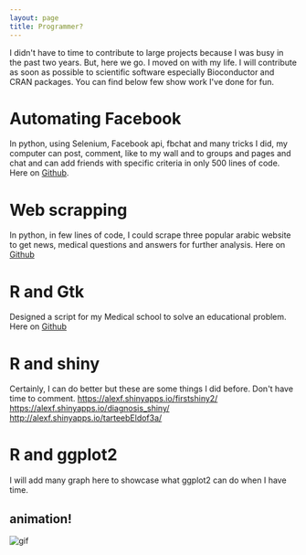 ```yaml
---
layout: page
title: Programmer?
---
```


I didn't have to time to contribute to large projects because I was busy in the past two years. But, here we go. I moved on with my life. I will contribute as soon as possible to scientific software especially Bioconductor and CRAN packages. You can find below few show work I've done for fun.

# Automating Facebook
In python, using Selenium, Facebook api, fbchat and many tricks I did, my computer can post, comment, like to my wall and to groups and pages and chat and can add friends  with specific criteria in only 500 lines of code. Here on [Github](https://github.com/ahmedelmahy/Automating-Facebook).


# Web scrapping
In python, in few lines of code, I could scrape three popular arabic website to get news, medical questions and answers for further analysis. Here on [Github](https://github.com/ahmedelmahy/webscraping_showcase
)


# R and Gtk
Designed a script for my Medical school to solve an educational problem. Here on [Github](https://github.com/ahmedelmahy/elective)

# R and shiny
Certainly, I can do better but these are some things I did before. Don't have time to comment.
https://alexf.shinyapps.io/firstshiny2/
https://alexf.shinyapps.io/diagnosis_shiny/
http://alexf.shinyapps.io/tarteebEldof3a/

# R and ggplot2
I will add many graph here to showcase what ggplot2 can do when I have time.

## animation!
![gif]({{site.url}}/assets/arabic_ayqunat_al_tatawwur.png)














